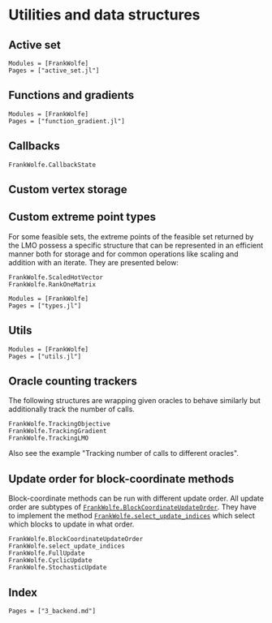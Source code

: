 # Utilities and data structures

## Active set

```@autodocs
Modules = [FrankWolfe]
Pages = ["active_set.jl"]
```

## Functions and gradients

```@autodocs
Modules = [FrankWolfe]
Pages = ["function_gradient.jl"]
```

## Callbacks

```@docs
FrankWolfe.CallbackState
```

## Custom vertex storage

## Custom extreme point types

For some feasible sets, the extreme points of the feasible set returned by
the LMO possess a specific structure that can be represented in an efficient
manner both for storage and for common operations like scaling and addition with an iterate. They are presented below:

```@docs
FrankWolfe.ScaledHotVector
FrankWolfe.RankOneMatrix
```

```@autodocs
Modules = [FrankWolfe]
Pages = ["types.jl"]
```

## Utils

```@autodocs
Modules = [FrankWolfe]
Pages = ["utils.jl"]
```

## Oracle counting trackers

The following structures are wrapping given oracles to behave similarly but additionally track the number of calls.

```@docs
FrankWolfe.TrackingObjective
FrankWolfe.TrackingGradient
FrankWolfe.TrackingLMO
```

Also see the example "Tracking number of calls to different oracles".

## Update order for block-coordinate methods

Block-coordinate methods can be run with different update order. All update order are subtypes of [`FrankWolfe.BlockCoordinateUpdateOrder`](@ref). They have to implement the method [`FrankWolfe.select_update_indices`](@ref) which select which blocks to update in what order.

```@docs
FrankWolfe.BlockCoordinateUpdateOrder
FrankWolfe.select_update_indices
FrankWolfe.FullUpdate
FrankWolfe.CyclicUpdate
FrankWolfe.StochasticUpdate
```

## Index

```@index
Pages = ["3_backend.md"]
```
